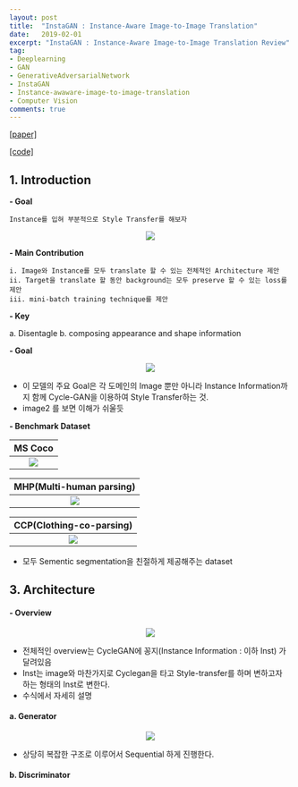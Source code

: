 ```yaml
---
layout: post
title:  "InstaGAN : Instance-Aware Image-to-Image Translation"
date:   2019-02-01
excerpt: "InstaGAN : Instance-Aware Image-to-Image Translation Review"
tag:
- Deeplearning
- GAN 
- GenerativeAdversarialNetwork
- InstaGAN
- Instance-awaware-image-to-image-translation
- Computer Vision
comments: true
---
```


[[paper]](https://arxiv.org/abs/1812.10889)

[[code]](https://github.com/sangwoomo/instagan)

## 1. Introduction

**- Goal**

    Instance를 입혀 부분적으로 Style Transfer를 해보자

<center><img src="/images/InstaGAN/img1.png"></center>
 
**- Main Contribution**

    i. Image와 Instance를 모두 translate 할 수 있는 전체적인 Architecture 제안
    ii. Target을 translate 할 동안 background는 모두 preserve 할 수 있는 loss를 제안
    iii. mini-batch training technique를 제안

**- Key**

a. Disentagle
b. composing appearance and shape information

**- Goal**

<center><img src="/images/InstaGAN/img2.png"></center>

- 이 모델의 주요 Goal은 각 도메인의 Image 뿐만 아니라 Instance Information까지 함께 Cycle-GAN을 이용하여 Style Transfer하는 것.
- image2 를 보면 이해가 쉬울듯

**- Benchmark Dataset**

| MS Coco | 
|:--------|
| <center><img src="/images/InstaGAN/img3.png"></center> | 

| MHP(Multi-human parsing) | 
|:--------|
| <center><img src="/images/InstaGAN/img4.png"></center> | 

| CCP(Clothing-co-parsing)  | 
|:--------|
| <center><img src="/images/InstaGAN/img5.png"></center> |

- 모두 Sementic segmentation을 친절하게 제공해주는 dataset

## 3. Architecture

#### - Overview

<center><img src="/images/InstaGAN/img6.png"></center>

- 전체적인 overview는 CycleGAN에 꽁지(Instance Information : 이하 Inst) 가 달려있음
- Inst는 image와 마찬가지로 Cyclegan을 타고 Style-transfer를 하며 변하고자 하는 형태의 Inst로 변한다.
- 수식에서 자세히 설명

#### a. Generator

<center><img src="/images/InstaGAN/img7.png"></center>

- 상당히 복잡한 구조로 이루어서 Sequential 하게 진행한다.


#### b. Discriminator
